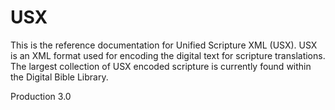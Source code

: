 # USX

This is the reference documentation for Unified Scripture XML (USX). USX is an XML format used for encoding the digital text for scripture translations. The largest collection of USX encoded scripture is currently found within the Digital Bible Library.

Production 3.0